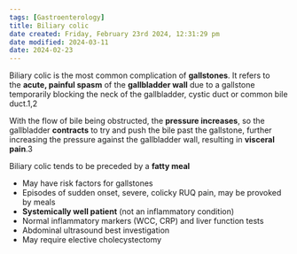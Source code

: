```yaml
---
tags: [Gastroenterology]
title: Biliary colic
date created: Friday, February 23rd 2024, 12:31:29 pm
date modified: 2024-03-11
date: 2024-02-23
---
```


Biliary colic is the most common complication of **gallstones**. It refers to the **acute, painful spasm** of the **gallbladder wall** due to a gallstone temporarily blocking the neck of the gallbladder, cystic duct or common bile duct.1,2

With the flow of bile being obstructed, the **pressure increases**, so the gallbladder **contracts** to try and push the bile past the gallstone, further increasing the pressure against the gallbladder wall, resulting in **visceral pain**.3

Biliary colic tends to be preceded by a **fatty meal**


- May have risk factors for gallstones
- Episodes of sudden onset, severe, colicky RUQ pain, may be provoked by meals
- **Systemically well patient** (not an inflammatory condition)
- Normal inflammatory markers (WCC, CRP) and liver function tests
- Abdominal ultrasound best investigation
- May require elective cholecystectomy